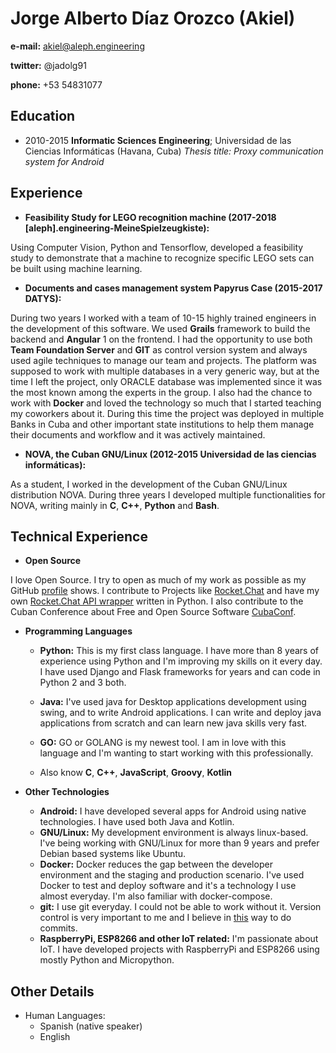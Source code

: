 # Jorge Alberto Díaz Orozco (Akiel)

**e-mail:** akiel@aleph.engineering

**twitter:** @jadolg91

**phone:** +53 54831077

## Education

* 2010-2015
**Informatic Sciences Engineering**; Universidad de las Ciencias Informáticas (Havana, Cuba)
*Thesis title: Proxy communication system for Android*


## Experience

* **Feasibility Study for LEGO recognition machine (2017-2018 [aleph].engineering-MeineSpielzeugkiste):**

Using Computer Vision, Python and Tensorflow, developed a feasibility study to demonstrate that a machine to recognize specific LEGO sets can be built using machine learning.

* **Documents and cases management system Papyrus Case (2015-2017 DATYS):**

During two years I worked with a team of 10-15 highly trained engineers in the development of this software. We used **Grails** framework to build the backend and **Angular** 1 on the frontend. I had the opportunity to use both **Team Foundation Server** and **GIT** as control version system and always used agile techniques to manage our team and projects. The platform was supposed to work with multiple databases in a very generic way, but at the time I left the project, only ORACLE database was implemented since it was the most known among the experts in the group. I also had the chance to work with **Docker** and loved the technology so much that I started teaching my coworkers about it. During this time the project was deployed in multiple Banks in Cuba and other important state institutions to help them manage their documents and workflow and it was actively maintained.

* **NOVA, the Cuban GNU/Linux (2012-2015 Universidad de las ciencias informáticas):**

As a student, I worked in the development of the Cuban GNU/Linux distribution NOVA. During three years I developed multiple functionalities for NOVA, writing mainly in **C**, **C++**, **Python** and **Bash**.

## Technical Experience

* **Open Source**

I love Open Source. I try to open as much of my work as possible as my GitHub [profile](https://github.com/jadolg) shows. I contribute to Projects like [Rocket.Chat](http://rocket.chat) and have my own [Rocket.Chat API wrapper](https://github.com/jadolg/rocketchat_API) written in Python. I also contribute to the Cuban Conference about Free and Open Source Software [CubaConf](http://cubaconf.org/).

* **Programming Languages**
  * **Python:** This is my first class language. I have more than 8 years of experience using Python and I'm improving my skills on it every day. I have used Django and Flask frameworks for years and can code in Python 2 and 3 both. 

  * **Java:** I've used java for Desktop applications development using swing, and to write Android applications. I can write and deploy java applications from scratch and can learn new java skills very fast.

  * **GO:** GO or GOLANG is my newest tool. I am in love with this language and I'm wanting to start working with this professionally.

  * Also know **C**, **C++**, **JavaScript**, **Groovy**, **Kotlin**

* **Other Technologies**
  * **Android:** I have developed several apps for Android using native technologies. I have used both Java and Kotlin.
  * **GNU/Linux:** My development environment is always linux-based. I've being working with GNU/Linux for more than 9 years and prefer Debian based systems like Ubuntu.
  * **Docker:** Docker reduces the gap between the developer environment and the staging and production scenario. I've used Docker to test and deploy software and it's a technology I use almost everyday. I'm also familiar with docker-compose.
  * **git:** I use git everyday. I could not be able to work without it. Version control is very important to me and I believe in [this](http://chris.beams.io/posts/git-commit/) way to do commits.
  * **RaspberryPi, ESP8266 and other IoT related:** I'm passionate about IoT. I have developed projects with RaspberryPi and ESP8266 using mostly Python and Micropython.

## Other Details

* Human Languages:
  * Spanish (native speaker)
  * English
